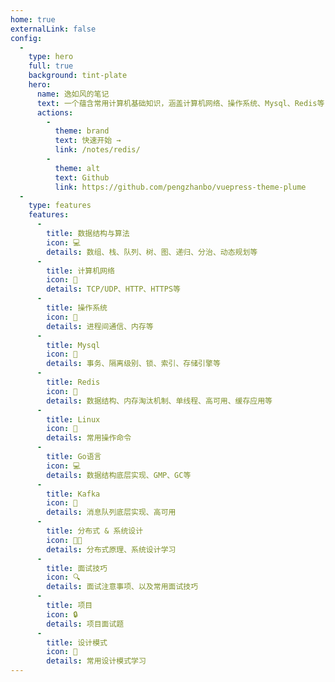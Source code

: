 ```yaml
---
home: true
externalLink: false
config:
  -
    type: hero
    full: true
    background: tint-plate
    hero:
      name: 逸如风的笔记
      text: 一个蕴含常用计算机基础知识，涵盖计算机网络、操作系统、Mysql、Redis等
      actions:
        -
          theme: brand
          text: 快速开始 →
          link: /notes/redis/
        -
          theme: alt
          text: Github
          link: https://github.com/pengzhanbo/vuepress-theme-plume
  -
    type: features
    features:
      -
        title: 数据结构与算法
        icon: 💻
        details: 数组、栈、队列、树、图、递归、分治、动态规划等
      -
        title: 计算机网络
        icon: 📖
        details: TCP/UDP、HTTP、HTTPS等
      -
        title: 操作系统
        icon: 🚀
        details: 进程间通信、内存等
      -
        title: Mysql
        icon: 🚀
        details: 事务、隔离级别、锁、索引、存储引擎等
      -
        title: Redis
        icon: 🚀
        details: 数据结构、内存淘汰机制、单线程、高可用、缓存应用等
      -
        title: Linux
        icon: 🚀
        details: 常用操作命令
      -
        title: Go语言
        icon: 💻
        details: 数据结构底层实现、GMP、GC等
      -
        title: Kafka
        icon: 🚀
        details: 消息队列底层实现、高可用
      -
        title: 分布式 & 系统设计
        icon: 👨‍💻
        details: 分布式原理、系统设计学习
      -
        title: 面试技巧
        icon: 🔍
        details: 面试注意事项、以及常用面试技巧
      -
        title: 项目
        icon: 🔒
        details: 项目面试题
      -
        title: 设计模式
        icon: 📝
        details: 常用设计模式学习
---
```

